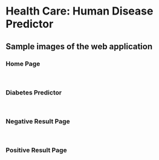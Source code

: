 # Health Care: Human Disease Predictor

## Sample images of the web application

### Home Page

[//]: # (<img src="images/Samp le_Web_App_Images/sample1.png" alt="My cool logo"/>)
<br>

### Diabetes Predictor

[//]: # (<img src="images/Sample_Web_App_Images/sample2.png" alt="My cool logo"/>)
<br>


### Negative Result Page

[//]: # (<img src="images/Sample_Web_App_Images/sample5.png" alt="My cool logo"/>)
<br>

### Positive Result Page

[//]: # (<img src="images/Sample_Web_App_Images/sample6.png" alt="My cool logo"/>)
